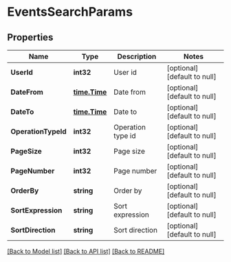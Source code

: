 # EventsSearchParams

## Properties
Name | Type | Description | Notes
------------ | ------------- | ------------- | -------------
**UserId** | **int32** | User id | [optional] [default to null]
**DateFrom** | [**time.Time**](time.Time.md) | Date from | [optional] [default to null]
**DateTo** | [**time.Time**](time.Time.md) | Date to | [optional] [default to null]
**OperationTypeId** | **int32** | Operation type id | [optional] [default to null]
**PageSize** | **int32** | Page size | [optional] [default to null]
**PageNumber** | **int32** | Page number | [optional] [default to null]
**OrderBy** | **string** | Order by | [optional] [default to null]
**SortExpression** | **string** | Sort expression | [optional] [default to null]
**SortDirection** | **string** | Sort direction | [optional] [default to null]

[[Back to Model list]](../README.md#documentation-for-models) [[Back to API list]](../README.md#documentation-for-api-endpoints) [[Back to README]](../README.md)


